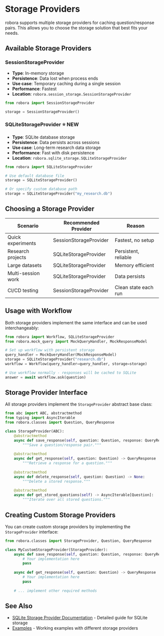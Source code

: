 # Storage Providers

robora supports multiple storage providers for caching question/response pairs. This allows you to choose the storage solution that best fits your needs.

## Available Storage Providers

### SessionStorageProvider
- **Type**: In-memory storage
- **Persistence**: Data lost when process ends
- **Use case**: Temporary caching during a single session
- **Performance**: Fastest
- **Location**: `robora.session_storage.SessionStorageProvider`

```python
from robora import SessionStorageProvider

storage = SessionStorageProvider()
```

### SQLiteStorageProvider ⭐ NEW
- **Type**: SQLite database storage
- **Persistence**: Data persists across sessions
- **Use case**: Long-term research data storage
- **Performance**: Fast with disk persistence
- **Location**: `robora.sqlite_storage.SQLiteStorageProvider`

```python
from robora import SQLiteStorageProvider

# Use default database file
storage = SQLiteStorageProvider()

# Or specify custom database path
storage = SQLiteStorageProvider("my_research.db")
```

## Choosing a Storage Provider

| Scenario | Recommended Provider | Reason |
|----------|---------------------|---------|
| Quick experiments | SessionStorageProvider | Fastest, no setup |
| Research projects | SQLiteStorageProvider | Persistent, reliable |
| Large datasets | SQLiteStorageProvider | Memory efficient |
| Multi-session work | SQLiteStorageProvider | Data persists |
| CI/CD testing | SessionStorageProvider | Clean state each run |

## Usage with Workflow

Both storage providers implement the same interface and can be used interchangeably:

```python
from robora import Workflow, SQLiteStorageProvider
from robora.mock_query import MockQueryHandler, MockResponseModel

# Set up workflow with persistent storage
query_handler = MockQueryHandler(MockResponseModel)
storage = SQLiteStorageProvider("research.db")
workflow = Workflow(query_handler=query_handler, storage=storage)

# Use workflow normally - responses will be cached to SQLite
answer = await workflow.ask(question)
```

## Storage Provider Interface

All storage providers implement the `StorageProvider` abstract base class:

```python
from abc import ABC, abstractmethod
from typing import AsyncIterable
from robora.classes import Question, QueryResponse

class StorageProvider(ABC):
    @abstractmethod
    async def save_response(self, question: Question, response: QueryResponse) -> None:
        """Save a question/response pair."""
        
    @abstractmethod
    async def get_response(self, question: Question) -> QueryResponse | None:
        """Retrieve a response for a question."""
        
    @abstractmethod
    async def delete_response(self, question: Question) -> None:
        """Delete a stored response."""
        
    @abstractmethod
    async def get_stored_questions(self) -> AsyncIterable[Question]:
        """Iterate over all stored questions."""
```

## Creating Custom Storage Providers

You can create custom storage providers by implementing the `StorageProvider` interface:

```python
from robora.classes import StorageProvider, Question, QueryResponse

class MyCustomStorageProvider(StorageProvider):
    async def save_response(self, question: Question, response: QueryResponse) -> None:
        # Your implementation here
        pass
        
    async def get_response(self, question: Question) -> QueryResponse | None:
        # Your implementation here
        pass
        
    # ... implement other required methods
```

## See Also

- [SQLite Storage Provider Documentation](sqlite_storage.md) - Detailed guide for SQLite storage
- [Examples](../examples/) - Working examples with different storage providers